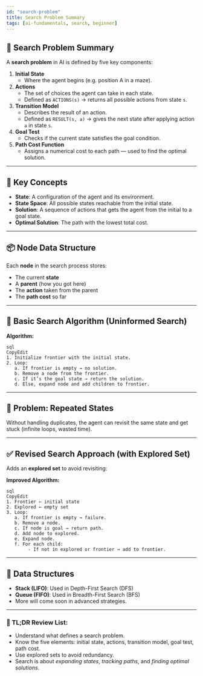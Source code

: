 ```yaml
---
id: "search-problem"
title: Search Problem Summary
tags: [ai-fundamentals, search, beginner]
---
```

## 🧭 **Search Problem Summary**

A **search problem** in AI is defined by five key components:

1. **Initial State**
    - Where the agent begins (e.g. position A in a maze).
2. **Actions**
    - The set of choices the agent can take in each state.
    - Defined as `ACTIONS(s)` → returns all possible actions from state `s`.
3. **Transition Model**
    - Describes the result of an action.
    - Defined as `RESULT(s, a)` → gives the next state after applying action `a` in state `s`.
4. **Goal Test**
    - Checks if the current state satisfies the goal condition.
5. **Path Cost Function**
    - Assigns a numerical cost to each path — used to find the optimal solution.

---

## 🧠 Key Concepts

- **State**: A configuration of the agent and its environment.
- **State Space**: All possible states reachable from the initial state.
- **Solution**: A sequence of actions that gets the agent from the initial to a goal state.
- **Optimal Solution**: The path with the lowest total cost.

---

## 📦 Node Data Structure

Each **node** in the search process stores:

- The current **state**
- A **parent** (how you got here)
- The **action** taken from the parent
- The **path cost** so far

---

## 🔄 Basic Search Algorithm (Uninformed Search)

**Algorithm:**

```
sql
CopyEdit
1. Initialize frontier with the initial state.
2. Loop:
   a. If frontier is empty → no solution.
   b. Remove a node from the frontier.
   c. If it’s the goal state → return the solution.
   d. Else, expand node and add children to frontier.

```

---

## 🚨 Problem: Repeated States

Without handling duplicates, the agent can revisit the same state and get stuck (infinite loops, wasted time).

---

## ✅ Revised Search Approach (with Explored Set)

Adds an **explored set** to avoid revisiting:

**Improved Algorithm:**

```
sql
CopyEdit
1. Frontier ← initial state
2. Explored ← empty set
3. Loop:
   a. If frontier is empty → failure.
   b. Remove a node.
   c. If node is goal → return path.
   d. Add node to explored.
   e. Expand node.
   f. For each child:
        - If not in explored or frontier → add to frontier.

```

---

## 🧱 Data Structures

- **Stack (LIFO)**: Used in Depth-First Search (DFS)
- **Queue (FIFO)**: Used in Breadth-First Search (BFS)
- More will come soon in advanced strategies.

---

### 🌟 TL;DR Review List:

- Understand what defines a search problem.
- Know the five elements: initial state, actions, transition model, goal test, path cost.
- Use explored sets to avoid redundancy.
- Search is about *expanding states*, *tracking paths*, and *finding optimal solutions*.